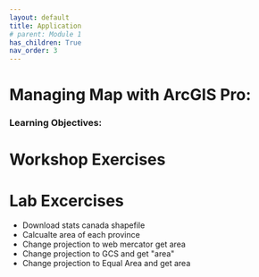 ```yaml
---
layout: default
title: Application
# parent: Module 1
has_children: True
nav_order: 3
---
```


# Managing Map with ArcGIS Pro:

### Learning Objectives:

# Workshop Exercises

# Lab Excercises

- Download stats canada shapefile
- Calcualte area of each province
- Change projection to web mercator get area
- Change projection to GCS and get "area"
- Change projection to Equal Area and get area